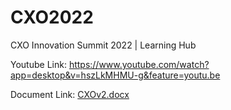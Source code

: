 # CXO2022
CXO Innovation Summit 2022 | Learning Hub

Youtube Link: https://www.youtube.com/watch?app=desktop&v=hszLkMHMU-g&feature=youtu.be

Document Link: [CXOv2.docx](https://github.com/jrnobleza/CXO2022/files/10101062/CXOv2.docx)
